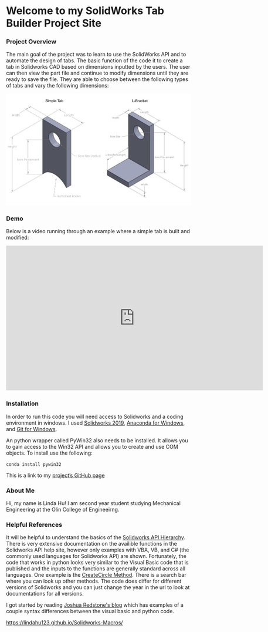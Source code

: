# Welcome to my SolidWorks Tab Builder Project Site

### Project Overview
The main goal of the project was to learn to use the SolidWorks API and to automate the design of tabs. The basic function of the code it to create a tab in Solidworks CAD based on dimensions inputted by the users. The user can then view the part file and continue to modify dimensions until they are ready to save the file. They are able to choose between the following types of tabs and vary the following dimensions:

<img src="https://github.com/lindahu123/Solidworks-Macros/blob/gh-pages/TabChoices.jpg" width="700"/>

### Demo  
Below is a video running through an example where a simple tab is built and modified:

<iframe width="700" height="394" src="https://www.youtube-nocookie.com/embed/5ROlcDL_kiw" frameborder="0" allow="accelerometer; autoplay; clipboard-write; encrypted-media; gyroscope; picture-in-picture" allowfullscreen></iframe>

### Installation
In order to run this code you will need access to Solidworks and a coding environment in windows. I used 
[Solidworks 2019](https://www.solidworks.com/sw/support/downloads.htm),
[Anaconda for Windows](https://www.anaconda.com/products/individual), and
[Git for Windows](https://gitforwindows.org/).


An python wrapper called PyWin32 also needs to be installed. It allows you to gain access to the Win32 API and allows you to create and use COM objects. To install use the following: 

```
conda install pywin32
```

This is a link to my [project’s GitHub page](https://github.com/lindahu123/Solidworks-Macros)

### About Me
Hi, my name is Linda Hu! I am second year student studying Mechanical Engineering at the Olin College of Engineeirng. 

### Helpful References
It will be helpful to understand the basics of the
[Solidworks API Hierarchy](http://help.solidworks.com/2019/english/api/sldworksapiprogguide/GettingStarted/Understanding_the_SolidWorks_API_Class_Hierarchy.htm?id=d523a164296a4b9a8801e61e8225e8a5#Pg0).
There is very extensive documentation on the availible functions in the Solidworks API help site, however only examples with VBA, VB, and C# (the commonly used languages for Solidworks API) are shown. Fortunately, the code that works in python looks very similar to the Visual Basic code that is published and the inputs to the functions are generally standard across all languages. One example is the
[CreateCircle Method](http://help.solidworks.com/2019/english/api/sldworksapi/solidworks.interop.sldworks~solidworks.interop.sldworks.imodeldoc~createcircle.html).
There is a search bar where you can look up other methods. The code does differ for different versions of Solidworks and you can just change the year in the url to look at documentations for all versions. 


I got started by reading
[Joshua Redstone's blog](https://joshuaredstone.blogspot.com/2015/02/solidworks-macros-via-python.html)
which has examples of a couple syntax differences between the visual basic and python code. 


https://lindahu123.github.io/Solidworks-Macros/
